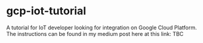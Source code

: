 # gcp-iot-tutorial

A tutorial for IoT developer looking for integration on Google Cloud Platform. The instructions can be found in my medium post here at this link: TBC
